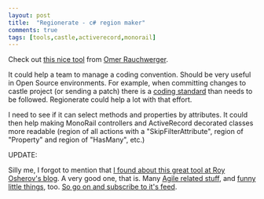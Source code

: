 ```yaml
---
layout: post
title:  "Regionerate - c# region maker"
comments: true
tags: [tools,castle,activerecord,monorail]
---
```



Check out [this nice tool](http://regionerate.net/) from [Omer Rauchwerger](http://blog.rauchy.net/).



It could help a team to manage a coding convention. Should be very useful in Open Source environments. For example, when committing changes to castle project (or sending a patch) there is a [coding standard](http://www.castleproject.org/community/codingstandards.html) than needs to be followed. Regionerate could help a lot with that effort.



I need to see if it can select methods and properties by attributes. It could then help making MonoRail controllers and ActiveRecord decorated classes more readable (region of all actions with a "SkipFilterAttribute", region of "Property" and region of "HasMany", etc.)



UPDATE:

Silly me, I forgot to mention that [I found about this great tool at Roy Osherov's blog](http://weblogs.asp.net/rosherove/archive/2007/06/24/regionerate-free-code-layout-addin-for-vs-net.aspx). A very good one, that is. Many [Agile related stuff](http://weblogs.asp.net/rosherove/archive/tags/Agile/default.aspx), and [funny little things](http://weblogs.asp.net/rosherove/archive/2007/06/21/que-sera-sera-a-song-about-agile-development.aspx), too. [So go on and subscribe to it's feed](http://feeds.feedburner.com/Iserializable).

